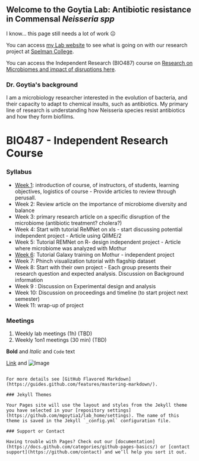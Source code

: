 ## Welcome to the Goytia Lab: Antibiotic resistance in Commensal _Neisseria spp_ 

I know... this page still needs a lot of work :frowning_face:

You can access [my Lab website](https://goytia-researchlab.weebly.com/) to see what is going on with our research project at [Spelman College](https://www.spelman.edu/).

You can access the Independent Research (BIO487) course on [Research on Microbiomes and impact of disruptions here](https://github.com/mgoytia1/lab_home/blob/master/bio487_wk1.md).

### Dr. Goytia's background

I am a microbiology researcher interested in the evolution of bacteria, and their capacity to adapt to chemical insults, such as antibiotics. My primary line of research is understanding how Neisseria species resist antibiotics and how they form biofilms.

# BIO487 - Independent Research Course
### Syllabus

- [Week 1](https://github.com/mgoytia1/lab_home/blob/master/bio487_wk1.md): introduction of course, of instructors, of students, learning objectives, logistics of course - Provide articles to review through perusall. 
- Week 2: Review article on the importance of microbiome diversity and balance
- Week 3: primary research article on a specific disruption of the microbiome (antibiotic treatment? cholera?)
- Week 4: Start with tutorial ReMNet on xls - start discussing potential independent project - Article using QIIME/2
- Week 5: Tutorial REMNet on R-  design independent project - Article where microbiome was analyzed with Mothur
- [Week 6](https://github.com/mgoytia1/lab_home/blob/master/bio487_week6): Tutorial Galaxy training on Mothur - independent project
- Week 7: Phinch visualization tutorial with flagship dataset
- Week 8: Start with their own project - Each group presents their research question and expected analysis. Discussion on Background information 
- Week 9 : Discussion on Experimental design and analysis 
- Week 10: Discussion on proceedings and timeline (to start project next semester)
- Week 11: wrap-up of project

### Meetings
1. Weekly lab meetings (1h) (TBD)
2. Weekly 1on1 meetings (30 min) (TBD)

**Bold** and _Italic_ and `Code` text

[Link](url) and ![Image](src)
```

For more details see [GitHub Flavored Markdown](https://guides.github.com/features/mastering-markdown/).

### Jekyll Themes

Your Pages site will use the layout and styles from the Jekyll theme you have selected in your [repository settings](https://github.com/mgoytia1/lab_home/settings). The name of this theme is saved in the Jekyll `_config.yml` configuration file.

### Support or Contact

Having trouble with Pages? Check out our [documentation](https://docs.github.com/categories/github-pages-basics/) or [contact support](https://github.com/contact) and we’ll help you sort it out.
